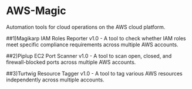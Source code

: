 # AWS-Magic
Automation tools for cloud operations on the AWS cloud platform.

##1)Magikarp IAM Roles Reporter v1.0 - A tool to check whether IAM roles meet specific compliance requirements across multiple AWS accounts.


##2)Piplup EC2 Port Scanner v1.0 - A tool to scan open, closed, and firewall-blocked ports across multiple AWS accounts.


##3)Turtwig Resource Tagger v1.0 - A tool to tag various AWS resources independently across multiple accounts.

  
